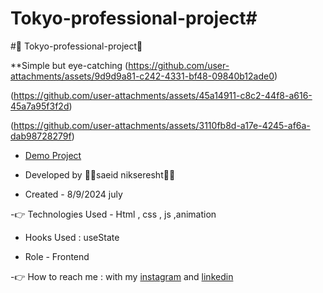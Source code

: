 # Tokyo-professional-project#

#🤞 Tokyo-professional-project🤞

**Simple but eye-catching
  (https://github.com/user-attachments/assets/9d9d9a81-c242-4331-bf48-09840b12ade0)

(https://github.com/user-attachments/assets/45a14911-c8c2-44f8-a616-45a7a95f3f2d)

(https://github.com/user-attachments/assets/3110fb8d-a17e-4245-af6a-dab98728279f)


                                                                                                                
- [Demo Project](https://saeidnikseresht.github.io/Tokyo-professional-project/)

- Developed by 👨‍💻saeid nikseresht👨‍💻

- Created - 8/9/2024 july

-👉 Technologies Used - Html , css , js ,animation

- Hooks Used : useState 

- Role - Frontend

-👉 How to reach me : with my [instagram](https://www.instagram.com/saeid_good_nature) and [linkedin](https://www.linkedin.com/in/saeidnikseresht)


